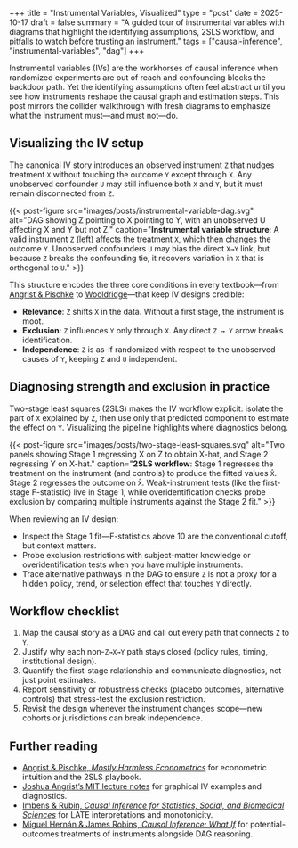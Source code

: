 +++
title = "Instrumental Variables, Visualized"
type = "post"
date = 2025-10-17
draft = false
summary = "A guided tour of instrumental variables with diagrams that highlight the identifying assumptions, 2SLS workflow, and pitfalls to watch before trusting an instrument."
tags = ["causal-inference", "instrumental-variables", "dag"]
+++

Instrumental variables (IVs) are the workhorses of causal inference when randomized experiments are out of reach and confounding blocks the backdoor path. Yet the identifying assumptions often feel abstract until you see how instruments reshape the causal graph and estimation steps. This post mirrors the collider walkthrough with fresh diagrams to emphasize what the instrument must—and must not—do.

## Visualizing the IV setup

The canonical IV story introduces an observed instrument `Z` that nudges treatment `X` without touching the outcome `Y` except through `X`. Any unobserved confounder `U` may still influence both `X` and `Y`, but it must remain disconnected from `Z`.

{{< post-figure src="images/posts/instrumental-variable-dag.svg" alt="DAG showing Z pointing to X pointing to Y, with an unobserved U affecting X and Y but not Z." caption="**Instrumental variable structure**: A valid instrument `Z` (left) affects the treatment `X`, which then changes the outcome `Y`. Unobserved confounders `U` may bias the direct `X→Y` link, but because `Z` breaks the confounding tie, it recovers variation in `X` that is orthogonal to `U`." >}}

This structure encodes the three core conditions in every textbook—from [Angrist & Pischke](https://masteringmetrics.com) to [Wooldridge](https://econ.msu.edu)—that keep IV designs credible:

- **Relevance**: `Z` shifts `X` in the data. Without a first stage, the instrument is moot.
- **Exclusion**: `Z` influences `Y` only through `X`. Any direct `Z → Y` arrow breaks identification.
- **Independence**: `Z` is as-if randomized with respect to the unobserved causes of `Y`, keeping `Z` and `U` independent.

## Diagnosing strength and exclusion in practice

Two-stage least squares (2SLS) makes the IV workflow explicit: isolate the part of `X` explained by `Z`, then use only that predicted component to estimate the effect on `Y`. Visualizing the pipeline highlights where diagnostics belong.

{{< post-figure src="images/posts/two-stage-least-squares.svg" alt="Two panels showing Stage 1 regressing X on Z to obtain X-hat, and Stage 2 regressing Y on X-hat." caption="**2SLS workflow**: Stage 1 regresses the treatment on the instrument (and controls) to produce the fitted values `X̂`. Stage 2 regresses the outcome on `X̂`. Weak-instrument tests (like the first-stage F-statistic) live in Stage 1, while overidentification checks probe exclusion by comparing multiple instruments against the Stage 2 fit." >}}

When reviewing an IV design:

- Inspect the Stage 1 fit—F-statistics above 10 are the conventional cutoff, but context matters.
- Probe exclusion restrictions with subject-matter knowledge or overidentification tests when you have multiple instruments.
- Trace alternative pathways in the DAG to ensure `Z` is not a proxy for a hidden policy, trend, or selection effect that touches `Y` directly.

## Workflow checklist

1. Map the causal story as a DAG and call out every path that connects `Z` to `Y`.
2. Justify why each non-`Z→X→Y` path stays closed (policy rules, timing, institutional design).
3. Quantify the first-stage relationship and communicate diagnostics, not just point estimates.
4. Report sensitivity or robustness checks (placebo outcomes, alternative controls) that stress-test the exclusion restriction.
5. Revisit the design whenever the instrument changes scope—new cohorts or jurisdictions can break independence.

## Further reading

- [Angrist & Pischke, *Mostly Harmless Econometrics*](https://press.princeton.edu/books/paperback/9780691120355/mostly-harmless-econometrics) for econometric intuition and the 2SLS playbook.
- [Joshua Angrist’s MIT lecture notes](https://economics.mit.edu) for graphical IV examples and diagnostics.
- [Imbens & Rubin, *Causal Inference for Statistics, Social, and Biomedical Sciences*](https://www.cambridge.org) for LATE interpretations and monotonicity.
- [Miguel Hernán & James Robins, *Causal Inference: What If*](https://www.hsph.harvard.edu) for potential-outcomes treatments of instruments alongside DAG reasoning.
